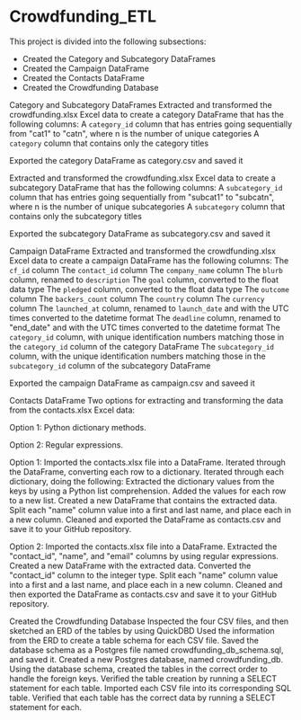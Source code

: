 # Crowdfunding_ETL

This project is divided into the following subsections:

* Created the Category and Subcategory DataFrames
* Created the Campaign DataFrame
* Created the Contacts DataFrame
* Created the Crowdfunding Database

Category and Subcategory DataFrames
Extracted and transformed the crowdfunding.xlsx Excel data to create a category DataFrame that has the following columns:
	A `category_id` column that has entries going sequentially from "cat1" to "catn", where n is the number of unique categories
	A `category` column that contains only the category titles

Exported the category DataFrame as category.csv and saved it

Extracted and transformed the crowdfunding.xlsx Excel data to create a subcategory DataFrame that has the following columns:
	A `subcategory_id` column that has entries going sequentially from "subcat1" to "subcatn", where n is the number of unique subcategories
	A `subcategory` column that contains only the subcategory titles

Exported the subcategory DataFrame as subcategory.csv and saved it 

Campaign DataFrame
Extracted and transformed the crowdfunding.xlsx Excel data to create a campaign DataFrame has the following columns:
	The `cf_id` column
	The `contact_id` column
	The `company_name` column
	The `blurb` column, renamed to `description`
	The `goal` column, converted to the float data type
	The `pledged` column, converted to the float data type
	The `outcome` column
	The `backers_count` column
	The `country` column
	The `currency` column
	The `launched_at` column, renamed to `launch_date` and with the UTC times converted to the datetime format
	The `deadline` column, renamed to "end_date" and with the UTC times converted to the datetime format
	The `category_id` column, with unique identification numbers matching those in the `category_id` column of the category DataFrame
	The `subcategory_id` column, with the unique identification numbers matching those in the `subcategory_id` column of the subcategory DataFrame

Exported the campaign DataFrame as campaign.csv and saveed it 

Contacts DataFrame
Two options for extracting and transforming the data from the contacts.xlsx Excel data:

Option 1: Python dictionary methods.

Option 2: Regular expressions.

Option 1:
Imported the contacts.xlsx file into a DataFrame.
Iterated through the DataFrame, converting each row to a dictionary.
Iterated through each dictionary, doing the following:
Extracted the dictionary values from the keys by using a Python list comprehension.
Added the values for each row to a new list.
Created a new DataFrame that contains the extracted data.
Split each "name" column value into a first and last name, and place each in a new column.
Cleaned and exported the DataFrame as contacts.csv and save it to your GitHub repository.


Option 2:
Imported the contacts.xlsx file into a DataFrame.
Extracted the "contact_id", "name", and "email" columns by using regular expressions.
Created a new DataFrame with the extracted data.
Converted the "contact_id" column to the integer type.
Split each "name" column value into a first and a last name, and place each in a new column.
Cleaned and then exported the DataFrame as contacts.csv and save it to your GitHub repository.


Created the Crowdfunding Database
Inspected the four CSV files, and then sketched an ERD of the tables by using QuickDBD
Used the information from the ERD to create a table schema for each CSV file.
Saved the database schema as a Postgres file named crowdfunding_db_schema.sql, and saved it.
Created a new Postgres database, named crowdfunding_db.
Using the database schema, created the tables in the correct order to handle the foreign keys.
Verified the table creation by running a SELECT statement for each table.
Imported each CSV file into its corresponding SQL table.
Verified that each table has the correct data by running a SELECT statement for each.
